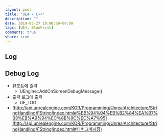 ```yaml
---
layout: post
title: "UE4 - C++"
description: ""
date: 2019-05-27 19:00:00+09:00
tags: [UE4, BluePrint]
comments: true
share: true
---
```


## Log

## Debug Log

- 뷰포트에 출력
  - UEngine::AddOnScreenDebugMessage()
- 출력 로그에 출력
  - UE_LOG
- [http://api.unrealengine.com/KOR/Programming/UnrealArchitecture/StringHandling/FString/index.html#%EB%94%94%EB%B2%84%EA%B7%B8%EB%A9%94%EC%8B%9C%EC%A7%95](http://api.unrealengine.com/KOR/Programming/UnrealArchitecture/StringHandling/FString/index.html#디버그메시징)




